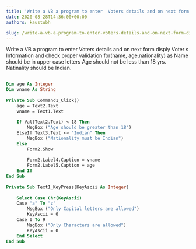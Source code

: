 ```yaml
---
title: 'Write a VB a program to enter  Voters details and on next form disply Voter s Information and check proper validation for(name, age,nationality) as   Name should be in upper case letters   Age should not be less than 18 yrs.   Natinality should be Indian.'
date: 2020-08-28T14:36:00+00:00
authors: kaustubh

slug: /write-a-vb-a-program-to-enter-voters-details-and-on-next-form-disply-voters-information-and-check-proper-validation-forname-agenationality-as-name-should-b/
---
```

Write a VB a program to enter  Voters details and on next form disply Voter s Information and check proper validation for(name, age,nationality) as   Name should be in upper case letters   Age should not be less than 18 yrs.   Natinality should be Indian. 


```vb title="file.vb"
  
Dim age As Integer  
Dim vname As String  
  
Private Sub Command1_Click()  
	age = Text2.Text  
	vname = Text1.Text  
	  
	If Val(Text2.Text) < 18 Then  
		MsgBox ("Age should be greater than 18")  
	ElseIf Text3.Text <> "Indian" Then  
		MsgBox ("Nationality must be Indian")  
	Else  
		Form2.Show  
  
		Form2.Label4.Caption = vname  
		Form2.Label5.Caption = age  
	End If  
End Sub  
  
Private Sub Text1_KeyPress(KeyAscii As Integer)  
  
	Select Case Chr(KeyAscii)  
	Case "a" To "z"  
		MsgBox ("Only Capital letters are allowed")  
		KeyAscii = 0  
	Case 0 To 9  
		MsgBox ("Only Characters are allowed")  
		KeyAscii = 0  
	End Select  
End Sub  
  
  

```
